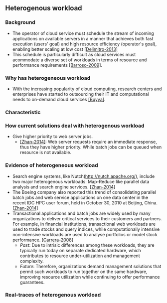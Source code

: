 ## Heterogenous workload

### Background
- The operator of cloud service must schedule the stream of incoming applications on available servers in a manner that achieves both fast execution (users' goal) and high resource efficiency (operator's goal), enabling better scaling at low cost [[Delimitro-2013]](http://web.stanford.edu/~cdel/2013.asplos.paragon.pdf)
- This schedule is particularly difficult as cloud services must acommodate a diverse set of workloads in terms of resource and performance requirements [[Barroso-2009]](http://www.cs.berkeley.edu/~rxin/db-papers/WarehouseScaleComputing.pdf). 

### Why has heterogeneous workload
- With the increasing popularity of cloud computing, research centers and enterprises have started to outsourcing their IT and computational needs to on-demand cloud services [[Buyya]](http://www.sciencedirect.com/science/article/pii/S0167739X08001957). 


### Characteristic

### How current solutions deal with heterogenous workload
- Give higher priority to web server jobs. 
  - [[Zhan-2014]](http://ieeexplore.ieee.org/xpl/articleDetails.jsp?arnumber=6205737): Web server requests require an immediate response, thus they have higher priority. While batch jobs can be queued when resource is not available.

### Evidence of heterogeneous workload
- Search engine systems, like Nutch(http://nutch.apache.org/), include two major heterogenous workloads: Map-Reduce like parallel data analysis and search engine services. [[Zhan-2014]](http://ieeexplore.ieee.org/xpl/articleDetails.jsp?arnumber=6205737)
- The Boeing company also reported this trend of consolidating parallel batch jobs and web service applications on one data center in the recent IDC HPC user forum, held in October 30, 2010 at Beijing, China. [[Zhan-2014]](http://ieeexplore.ieee.org/xpl/articleDetails.jsp?arnumber=6205737)
- Transactional applications and batch jobs are widely used by many organizations to deliver critical services to their customers and partners. For example, in financial institutions, transactional web workloads are used to trade stocks and query indices, while computationally intensive non-intensive workloads are used to analyse portfolios or model stock performance. [[Carrera-2008]](http://link.springer.com/chapter/10.1007%2F978-3-540-89856-6_11)
  - *Past*: Due to intrisic differences among these workloads, they are typically run today on separate dedicated hardware, which contributes to resource under-utilization and management complexity.
  - *Future*: Therefore, organizations demand management solutions that permit such workloads to run together on the same hardware, improving resource utilization while continuing to offer performance guarantees.
  

### Real-traces of heterogenous workload
